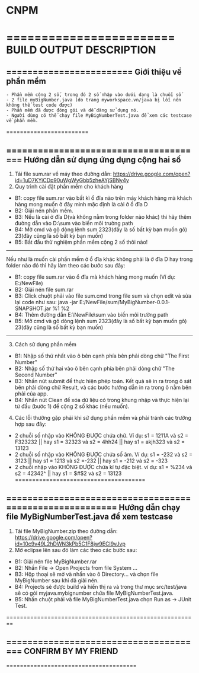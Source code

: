 # CNPM
========================
BUILD OUTPUT DESCRIPTION
========================

========================
Giới thiệu về phần mềm
----------------------
    - Phần mềm cộng 2 số, trong đó 2 số nhập vào dưới dạng là chuỗi số
	- 2 file myBigNumber.java (do trang myworkspace.vn/java bị lỗi nên không thể test code được)
	- Phần mềm đã được đóng gói và dễ dàng sử dụng nó.
	- Người dùng có thể chạy file MyBigNumberTest.java để xem các testcase về phần mềm.
========================

======================================
Hướng dẫn sử dụng ứng dụng cộng hai số
--------------------------------------

1. Tải file sum.rar về máy theo đường dẫn: https://drive.google.com/open?id=1uD7KYiCDp90uWgWvGbb5zheAYjSBNy4y
2. Quy trình cài đặt phần mềm cho khách hàng
 - B1: copy file sum.rar vào bất kì ổ đĩa nào trên máy khách hàng mà khách hàng mong muốn ở đây mình mặc định là cài ở ổ đĩa D
 - B2: Giải nén phần mềm.
 - B3: Nếu là cài ở đĩa D(và không nằm trong folder nào khác) thì hãy thêm đường dẫn vào D:\sum vào biến môi trường path
 - B4: Mở cmd và gõ dòng lệnh sum 2323(đây là số bất kỳ bạn muốn gõ) 23(đây cũng là số bất kỳ bạn muốn)
 - B5: Bắt đầu thử nghiệm phần mềm cộng 2 số thôi nào!
 ***
 Nếu như là muốn cài phần mềm ở ổ đĩa khác không phải là ở đĩa D hay trong folder nào đó thì hãy làm theo các bước sau đây:
 - B1: copy file sum.rar vào ổ đĩa mà khách hàng mong muốn (Ví dụ: E:/NewFile)
 - B2: Giải nén file sum.rar
 - B3: Click chuột phải vào file sum.cmd trong file sum và chọn edit và sửa lại code như sau: java -jar E:/NewFile/sum/MyBigNumber-0.0.1-SNAPSHOT.jar %1 %2
 - B4: Thêm đường dẫn E:\NewFile\sum vào biến môi trường path
 - B5: Mở cmd và gõ dòng lệnh sum 2323(đây là số bất kỳ bạn muốn gõ) 23(đây cũng là số bất kỳ bạn muốn)
 ***
3. Cách sử dụng phần mềm
 - B1: Nhập số thứ nhất vào ô bên cạnh phía bên phải dòng chữ "The First Number"
 - B2: Nhập số thứ hai vào ô bên cạnh phía bên phải dòng chữ "The Second Number"
 - B3: Nhấn nút submit để thực hiện phép toán. Kết quả sẽ in ra trong ô sát bên phải dòng chữ Result,
 và các bước hướng dẫn in ra trong ô nằm bên phải của app.
 - B4: Nhấn nút Clean để xóa dữ liệu có trong khung nhập và thực hiện lại từ đầu (bước 1) để cộng 2 số khác (nếu muốn).
4. Các lỗi thường gặp phải khi sử dụng phần mềm và phải tránh các trường hợp sau đây:
 - 2 chuỗi số nhập vào KHÔNG ĐƯỢC chứa chữ. Ví dụ: s1 = 1211A và s2 = F323232 || hay s1 = 32323 và s2 = 4hh24 || hay s1 = akjh323 và s2 = 13123
 - 2 chuỗi số nhập vào KHÔNG ĐƯỢC chứa số âm. Ví dụ: s1 = -232 và s2 = 3123 || hay s1 = 1213 và s2 =-232 || hay s1 = -212 và s2 = -323
 - 2 chuỗi nhập vào KHÔNG ĐƯỢC chứa kí tự đặc biệt. ví dụ: s1 = %234 và s2 = 42342^$% || hay s1 = 32323 và s2 = 34$ || hay s1 = $#$2 và s2 = 13123
======================================

========================================================
Hướng dẫn chạy file MyBigNumberTest.java để xem testcase
--------------------------------------------------------

1. Tải file MyBigNumber.zip theo đường dẫn: https://drive.google.com/open?id=10c9v49L2hDWN3kPb5C1F8jw9ECI9vJvp
2. Mở eclipse lên sau đó làm các theo các bước sau:
 - B1: Giải nén file MyBigNumber.rar
 - B2: Nhấn File -> Open Projects from file System ... 
 - B3: Hộp thoại sẽ mở và nhấn vào ô Directory... và chọn file MyBigNumber sau khi đã giải nén.
 - B4: Projects sẽ được build và hiển thị ra và trong thư mục src/test/java sẽ có gói myjava.mybignumber chứa file MyBigNumberTest.java.
 - B5: Nhấn chuột phải và file MyBigNumberTest.java chọn Run as -> JUnit Test.

========================================================

======================================
CONFIRM BY MY FRIEND
--------------------

















======================================

